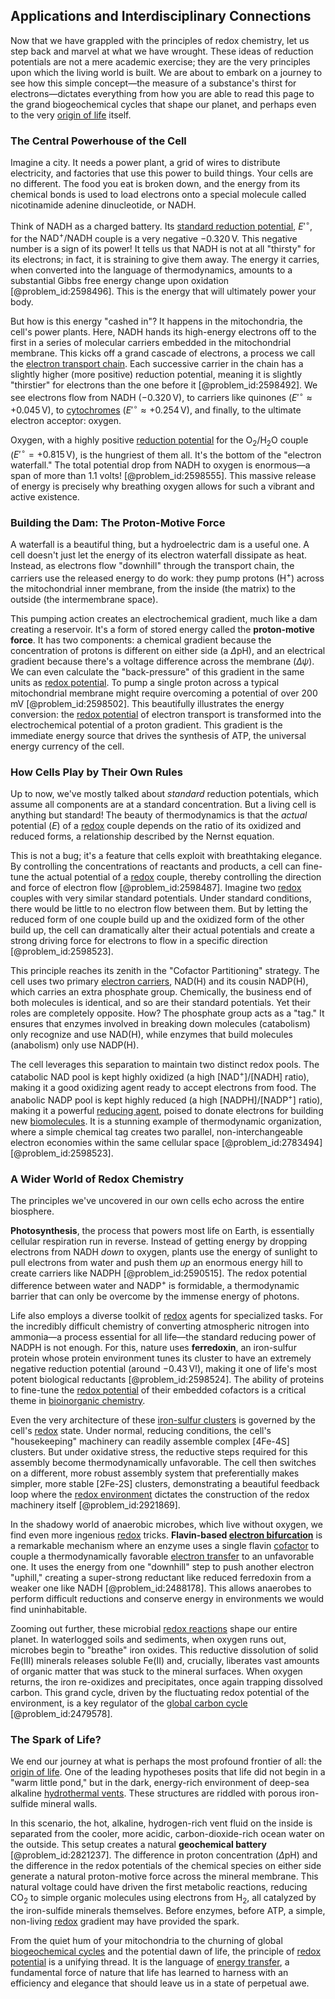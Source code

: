 ## Applications and Interdisciplinary Connections

Now that we have grappled with the principles of redox chemistry, let us step back and marvel at what we have wrought. These ideas of reduction potentials are not a mere academic exercise; they are the very principles upon which the living world is built. We are about to embark on a journey to see how this simple concept—the measure of a substance's thirst for electrons—dictates everything from how you are able to read this page to the grand biogeochemical cycles that shape our planet, and perhaps even to the very [origin of life](@article_id:152158) itself.

### The Central Powerhouse of the Cell

Imagine a city. It needs a power plant, a grid of wires to distribute electricity, and factories that use this power to build things. Your cells are no different. The food you eat is broken down, and the energy from its chemical bonds is used to load electrons onto a special molecule called nicotinamide adenine dinucleotide, or $\mathrm{NADH}$.

Think of $\mathrm{NADH}$ as a charged battery. Its [standard reduction potential](@article_id:144205), $E'^\circ$, for the $\mathrm{NAD^+}/\mathrm{NADH}$ couple is a very negative $-0.320\,\mathrm{V}$. This negative number is a sign of its power! It tells us that $\mathrm{NADH}$ is not at all "thirsty" for its electrons; in fact, it is straining to give them away. The energy it carries, when converted into the language of thermodynamics, amounts to a substantial Gibbs free energy change upon oxidation [@problem_id:2598496]. This is the energy that will ultimately power your body.

But how is this energy "cashed in"? It happens in the mitochondria, the cell's power plants. Here, $\mathrm{NADH}$ hands its high-energy electrons off to the first in a series of molecular carriers embedded in the mitochondrial membrane. This kicks off a grand cascade of electrons, a process we call the [electron transport chain](@article_id:144516). Each successive carrier in the chain has a slightly higher (more positive) reduction potential, meaning it is slightly "thirstier" for electrons than the one before it [@problem_id:2598492]. We see electrons flow from $\mathrm{NADH}$ ($-0.320\,\mathrm{V}$), to carriers like quinones ($E'^\circ \approx +0.045\,\mathrm{V}$), to [cytochromes](@article_id:156229) ($E'^\circ \approx +0.254\,\mathrm{V}$), and finally, to the ultimate electron acceptor: oxygen.

Oxygen, with a highly positive [reduction potential](@article_id:152302) for the $\mathrm{O_2/H_2O}$ couple ($E'^\circ = +0.815\,\mathrm{V}$), is the hungriest of them all. It's the bottom of the "electron waterfall." The total potential drop from $\mathrm{NADH}$ to oxygen is enormous—a span of more than $1.1$ volts! [@problem_id:2598555]. This massive release of energy is precisely why breathing oxygen allows for such a vibrant and active existence.

### Building the Dam: The Proton-Motive Force

A waterfall is a beautiful thing, but a hydroelectric dam is a useful one. A cell doesn't just let the energy of its electron waterfall dissipate as heat. Instead, as electrons flow "downhill" through the transport chain, the carriers use the released energy to do work: they pump protons ($\mathrm{H^+}$) across the mitochondrial inner membrane, from the inside (the matrix) to the outside (the intermembrane space).

This pumping action creates an electrochemical gradient, much like a dam creating a reservoir. It's a form of stored energy called the **proton-motive force**. It has two components: a chemical gradient because the concentration of protons is different on either side (a $\Delta \mathrm{pH}$), and an electrical gradient because there's a voltage difference across the membrane ($\Delta \psi$). We can even calculate the "back-pressure" of this gradient in the same units as [redox potential](@article_id:144102). To pump a single proton across a typical mitochondrial membrane might require overcoming a potential of over $200\,\mathrm{mV}$ [@problem_id:2598502]. This beautifully illustrates the energy conversion: the [redox potential](@article_id:144102) of electron transport is transformed into the electrochemical potential of a proton gradient. This gradient is the immediate energy source that drives the synthesis of ATP, the universal energy currency of the cell.

### How Cells Play by Their Own Rules

Up to now, we've mostly talked about *standard* reduction potentials, which assume all components are at a standard concentration. But a living cell is anything but standard! The beauty of thermodynamics is that the *actual* potential ($E$) of a [redox](@article_id:137952) couple depends on the ratio of its oxidized and reduced forms, a relationship described by the Nernst equation.

This is not a bug; it's a feature that cells exploit with breathtaking elegance. By controlling the concentrations of reactants and products, a cell can fine-tune the actual potential of a [redox](@article_id:137952) couple, thereby controlling the direction and force of electron flow [@problem_id:2598487]. Imagine two [redox](@article_id:137952) couples with very similar standard potentials. Under standard conditions, there would be little to no electron flow between them. But by letting the reduced form of one couple build up and the oxidized form of the other build up, the cell can dramatically alter their actual potentials and create a strong driving force for electrons to flow in a specific direction [@problem_id:2598523].

This principle reaches its zenith in the "Cofactor Partitioning" strategy. The cell uses two primary [electron carriers](@article_id:162138), $\mathrm{NAD(H)}$ and its cousin $\mathrm{NADP(H)}$, which carries an extra phosphate group. Chemically, the business end of both molecules is identical, and so are their standard potentials. Yet their roles are completely opposite. How? The phosphate group acts as a "tag." It ensures that enzymes involved in breaking down molecules (catabolism) only recognize and use $\mathrm{NAD(H)}$, while enzymes that build molecules (anabolism) only use $\mathrm{NADP(H)}$.

The cell leverages this separation to maintain two distinct redox pools. The catabolic $\mathrm{NAD}$ pool is kept highly oxidized (a high $[\mathrm{NAD}^+]/[\mathrm{NADH}]$ ratio), making it a good oxidizing agent ready to accept electrons from food. The anabolic $\mathrm{NADP}$ pool is kept highly reduced (a high $[\mathrm{NADPH}]/[\mathrm{NADP}^+]$ ratio), making it a powerful [reducing agent](@article_id:268898), poised to donate electrons for building new [biomolecules](@article_id:175896). It is a stunning example of thermodynamic organization, where a simple chemical tag creates two parallel, non-interchangeable electron economies within the same cellular space [@problem_id:2783494] [@problem_id:2598523].

### A Wider World of Redox Chemistry

The principles we've uncovered in our own cells echo across the entire biosphere.

**Photosynthesis**, the process that powers most life on Earth, is essentially cellular respiration run in reverse. Instead of getting energy by dropping electrons from $\mathrm{NADH}$ *down* to oxygen, plants use the energy of sunlight to pull electrons from water and push them *up* an enormous energy hill to create carriers like $\mathrm{NADPH}$ [@problem_id:2590515]. The redox potential difference between water and $\mathrm{NADP}^+$ is formidable, a thermodynamic barrier that can only be overcome by the immense energy of photons.

Life also employs a diverse toolkit of [redox](@article_id:137952) agents for specialized tasks. For the incredibly difficult chemistry of converting atmospheric nitrogen into ammonia—a process essential for all life—the standard reducing power of $\mathrm{NADPH}$ is not enough. For this, nature uses **ferredoxin**, an iron-sulfur protein whose protein environment tunes its cluster to have an extremely negative reduction potential (around $-0.43\,\mathrm{V}$!), making it one of life's most potent biological reductants [@problem_id:2598524]. The ability of proteins to fine-tune the [redox potential](@article_id:144102) of their embedded cofactors is a critical theme in [bioinorganic chemistry](@article_id:153222).

Even the very architecture of these [iron-sulfur clusters](@article_id:152666) is governed by the cell's [redox](@article_id:137952) state. Under normal, reducing conditions, the cell's "housekeeping" machinery can readily assemble complex $[\text{4Fe-4S}]$ clusters. But under oxidative stress, the reductive steps required for this assembly become thermodynamically unfavorable. The cell then switches on a different, more robust assembly system that preferentially makes simpler, more stable $[\text{2Fe-2S}]$ clusters, demonstrating a beautiful feedback loop where the [redox environment](@article_id:183388) dictates the construction of the redox machinery itself [@problem_id:2921869].

In the shadowy world of anaerobic microbes, which live without oxygen, we find even more ingenious [redox](@article_id:137952) tricks. **Flavin-based [electron bifurcation](@article_id:166375)** is a remarkable mechanism where an enzyme uses a single flavin [cofactor](@article_id:199730) to couple a thermodynamically favorable [electron transfer](@article_id:155215) to an unfavorable one. It uses the energy from one "downhill" step to push another electron "uphill," creating a super-strong reductant like reduced ferredoxin from a weaker one like $\mathrm{NADH}$ [@problem_id:2488178]. This allows anaerobes to perform difficult reductions and conserve energy in environments we would find uninhabitable.

Zooming out further, these microbial [redox reactions](@article_id:141131) shape our entire planet. In waterlogged soils and sediments, when oxygen runs out, microbes begin to "breathe" iron oxides. This reductive dissolution of solid $\mathrm{Fe(III)}$ minerals releases soluble $\mathrm{Fe(II)}$ and, crucially, liberates vast amounts of organic matter that was stuck to the mineral surfaces. When oxygen returns, the iron re-oxidizes and precipitates, once again trapping dissolved carbon. This grand cycle, driven by the fluctuating redox potential of the environment, is a key regulator of the [global carbon cycle](@article_id:179671) [@problem_id:2479578].

### The Spark of Life?

We end our journey at what is perhaps the most profound frontier of all: the [origin of life](@article_id:152158). One of the leading hypotheses posits that life did not begin in a "warm little pond," but in the dark, energy-rich environment of deep-sea alkaline [hydrothermal vents](@article_id:138959). These structures are riddled with porous iron-sulfide mineral walls.

In this scenario, the hot, alkaline, hydrogen-rich vent fluid on the inside is separated from the cooler, more acidic, carbon-dioxide-rich ocean water on the outside. This setup creates a natural **geochemical battery** [@problem_id:2821237]. The difference in proton concentration ($\Delta \mathrm{pH}$) and the difference in the redox potentials of the chemical species on either side generate a natural proton-motive force across the mineral membrane. This natural voltage could have driven the first metabolic reactions, reducing $\mathrm{CO_2}$ to simple organic molecules using electrons from $\mathrm{H_2}$, all catalyzed by the iron-sulfide minerals themselves. Before enzymes, before ATP, a simple, non-living [redox](@article_id:137952) gradient may have provided the spark.

From the quiet hum of your mitochondria to the churning of global [biogeochemical cycles](@article_id:147074) and the potential dawn of life, the principle of [redox potential](@article_id:144102) is a unifying thread. It is the language of [energy transfer](@article_id:174315), a fundamental force of nature that life has learned to harness with an efficiency and elegance that should leave us in a state of perpetual awe.